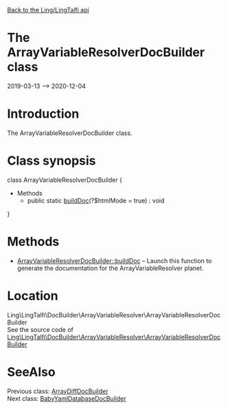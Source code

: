 [Back to the Ling/LingTalfi api](https://github.com/lingtalfi/LingTalfi/blob/master/doc/api/Ling/LingTalfi.md)



The ArrayVariableResolverDocBuilder class
================
2019-03-13 --> 2020-12-04






Introduction
============

The ArrayVariableResolverDocBuilder class.



Class synopsis
==============


class <span class="pl-k">ArrayVariableResolverDocBuilder</span>  {

- Methods
    - public static [buildDoc](https://github.com/lingtalfi/LingTalfi/blob/master/doc/api/Ling/LingTalfi/DocBuilder/ArrayVariableResolver/ArrayVariableResolverDocBuilder/buildDoc.md)(?$htmlMode = true) : void

}






Methods
==============

- [ArrayVariableResolverDocBuilder::buildDoc](https://github.com/lingtalfi/LingTalfi/blob/master/doc/api/Ling/LingTalfi/DocBuilder/ArrayVariableResolver/ArrayVariableResolverDocBuilder/buildDoc.md) &ndash; Launch this function to generate the documentation for the ArrayVariableResolver planet.





Location
=============
Ling\LingTalfi\DocBuilder\ArrayVariableResolver\ArrayVariableResolverDocBuilder<br>
See the source code of [Ling\LingTalfi\DocBuilder\ArrayVariableResolver\ArrayVariableResolverDocBuilder](https://github.com/lingtalfi/LingTalfi/blob/master/DocBuilder/ArrayVariableResolver/ArrayVariableResolverDocBuilder.php)



SeeAlso
==============
Previous class: [ArrayDiffDocBuilder](https://github.com/lingtalfi/LingTalfi/blob/master/doc/api/Ling/LingTalfi/DocBuilder/ArrayDiff/ArrayDiffDocBuilder.md)<br>Next class: [BabyYamlDatabaseDocBuilder](https://github.com/lingtalfi/LingTalfi/blob/master/doc/api/Ling/LingTalfi/DocBuilder/BabyYamlDatabase/BabyYamlDatabaseDocBuilder.md)<br>
